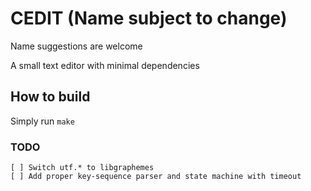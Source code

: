 # CEDIT (Name subject to change)

Name suggestions are welcome

A small text editor with minimal dependencies

## How to build

Simply run `make`

### TODO

    [ ] Switch utf.* to libgraphemes
    [ ] Add proper key-sequence parser and state machine with timeout
